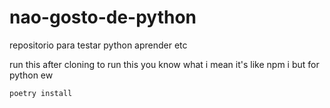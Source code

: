 # nao-gosto-de-python
repositorio para testar python aprender etc


run this after cloning to run this you know what i mean it's like npm i but for python ew
```
poetry install
```